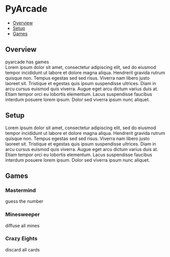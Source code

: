 # PyArcade
- [Overview](#overview)
- [Setup](#setup)
- [Games](#games)

## Overview
pyarcade has games  
Lorem ipsum dolor sit amet, consectetur adipiscing elit, sed do eiusmod tempor incididunt ut labore et dolore magna aliqua. Hendrerit gravida rutrum quisque non. Tempus egestas sed sed risus. Viverra nam libero justo laoreet sit. Tristique et egestas quis ipsum suspendisse ultrices. Diam in arcu cursus euismod quis viverra. Augue eget arcu dictum varius duis at. Etiam tempor orci eu lobortis elementum. Lacus suspendisse faucibus interdum posuere lorem ipsum. Dolor sed viverra ipsum nunc aliquet.

## Setup
Lorem ipsum dolor sit amet, consectetur adipiscing elit, sed do eiusmod tempor incididunt ut labore et dolore magna aliqua. Hendrerit gravida rutrum quisque non. Tempus egestas sed sed risus. Viverra nam libero justo laoreet sit. Tristique et egestas quis ipsum suspendisse ultrices. Diam in arcu cursus euismod quis viverra. Augue eget arcu dictum varius duis at. Etiam tempor orci eu lobortis elementum. Lacus suspendisse faucibus interdum posuere lorem ipsum. Dolor sed viverra ipsum nunc aliquet.

## Games
### Mastermind
guess the number

### Minesweeper
diffuse all mines

### Crazy Eights
discard all cards

